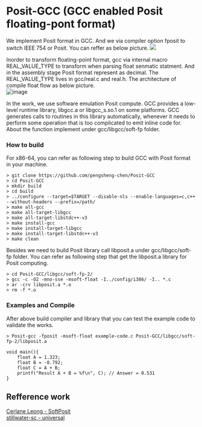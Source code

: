 # Posit-GCC (GCC enabled Posit floating-pont format)
We implement Posit format in GCC. And we via compiler option fposit to switch IEEE 754 or Posit. You can reffer as below picture.
![](https://i.imgur.com/wL1xBhe.png)

Inorder to transform floating-point format, gcc via internal macro REAL_VALUE_TYPE to transform when parsing float senmatic statment. And in the assembly stage Posit format represent as decimal. The REAL_VALUE_TYPE lives in gcc/real.c and real.h. The architecture of compile float flow as below picture.  
![image](https://user-images.githubusercontent.com/51993200/125903994-78018b47-3b7b-44aa-bf10-73290237d3bf.png)

In the work, we use software emulation Posit compute. GCC provides a low-level runtime library, libgcc.a or libgcc_s.so.1 on some platforms. GCC generates calls to routines in this library automatically, whenever it needs to perform some operation that is too complicated to emit inline code for. About the function implement under gcc/libgcc/soft-fp folder.
### How to build
For x86-64, you can refer as following step to build GCC with Posit format in your machine.

    > git clone https://github.com/pengsheng-chen/Posit-GCC
    > cd Posit-GCC
    > mkdir build
    > cd build
    > ../configure --target=$TARGET --disable-nls --enable-languages=c,c++ --without-headers --prefix=/path/
    > make all-gcc
    > make all-target-libgcc
    > make all-target-libstdc++-v3
    > make install-gcc
    > make install-target-libgcc
    > make install-target-libstdc++-v3
    > make clean
Besides we need to build Posit library call libposit.a under gcc/libgcc/soft-fp folder. You can refer as following step that get the libposit.a library for Posit computing.

    > cd Posit-GCC/libgcc/soft-fp-2/
    > gcc -c -O2 -mno-sse -msoft-float -I../config/i386/ -I.. *.c
    > ar -crv libposit.a *.o
    > rm -f *.o
    
### Examples and Compile
After above build compiler and library that you can test the example code to validate the works. 

    > Posit-gcc -fposit -msoft-float example-code.c Posit-GCC/libgcc/soft-fp-2/libposit.a

```c=
void main(){
    float A = 1.323;
    float B = -0.792;
    float C = A + B;
    printf("Result A + B = %f\n", C); // Answer = 0.531
}
```
## Refference work 
[Cerlane Leong - SoftPosit](https://gitlab.com/cerlane/SoftPosit)  
[stillwater-sc - universal](https://github.com/stillwater-sc/universal)  
